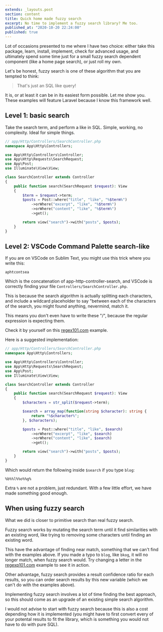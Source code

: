```yaml
---
extends: _layouts.post
section: content
title: Quick home made fuzzy search
excerpt: No time to implement a fuzzy search library? Me too.
published_at: "2020-10-20 22:24:00"
published: true
---
```


Lot of occasions presented to me where I have two choice: either take this package, learn, install, implement, check for advanced usage, and ultimately spend some time just for a small fuzzy search dependent component (like a home page search), or just roll my own.

Let's be honest, fuzzy search is one of these algorithm that you are tempted to think:

> That's just an SQL like query!

It is, or at least it can be in its easiest form possible. Let me show you. These examples will feature Laravel because I know this framework well.

## Level 1: basic search

Take the search term, and perform a like in SQL. Simple, working, no complexity. Ideal for simple things.

```php
// app/Http/Controllers/SearchController.php
namespace App\Http\Controllers;

use App\Http\Controllers\Controller;
use App\Http\Requests\SearchRequest;
use App\Post;
use Illuminate\View\View;

class SearchController extends Controller
{
	public function search(SearchRequest $request): View
	{
		$term = $request->term;
		$posts = Post::where("title", "like", "%$term%")
			->orWhere("excerpt", "like", "%$term%")
			->orWhere("content", "like", "%$term%")
			->get();

		return view("search")->with("posts", $posts);
	}
}
```

## Level 2: VSCode Command Palette search-like

If you are on VSCode on Sublim Text, you might use this trick where you write this:

```
aphtcontsea
```

Which is the concatenation of app-http-controller-search, and VSCode is correctly finding your file `Controllers/SearchController.php`.

This is because the search algorithm is actually splitting each characters, and include a wildcard placeholder to say "between each of the characters of the search, you might found anything, nevermind, match it.

This means you don't even have to write these "/", because the regular expression is expecting them.

Check it by yourself on this [regex101.com](https://regex101.com/r/ydPJcj/1) example.

Here is a suggested implementation:

```php
// app/Http/Controllers/SearchController.php
namespace App\Http\Controllers;

use App\Http\Controllers\Controller;
use App\Http\Requests\SearchRequest;
use App\Post;
use Illuminate\View\View;

class SearchController extends Controller
{
	public function search(SearchRequest $request): View
	{
		$characters = str_split($request->term);

		$search = array_map(function(string $character): string {
			return "%$character%";
		}, $characters);

		$posts = Post::where("title", "like", $search)
			->orWhere("excerpt", "like", $search)
			->orWhere("content", "like", $search)
			->get();

		return view("search")->with("posts", $posts);
	}
}
```

Which would return the following inside `$search` if you type `blog`:

```
%b%%l%%o%%g%
```

Extra `%` are not a problem, just redundant. With a few little effort, we have made something good enough.

## When using fuzzy search

What we did is closer to primitive search than real fuzzy search.

Fuzzy search works by mutating the search term until it find similarities with an existing word, like trying to removing some characters until finding an existing word.

This have the advantage of finding near match, something that we can't find with the examples above. If you made a typo to `blog`, like `bkog`, it will no longer match, when fuzzy search would. Try changing a letter in the [regexp101.com](https://regex101.com/r/ydPJcj/1) example to see it in action.

Other advantage, fuzzy search provides a result confidence ratio for each results, so you can order search results by this new variable (which we can't do with the examples above).

Implementing fuzzy search involves a lot of time finding the best approach, so this should come as an upgrade of an existing simple search algorithm.

I would not advise to start with fuzzy search because this is also a cost depending how it is implemented (you might have to first convert every of your potental results to fit the library, which is something you would not have to do with pure SQL).
